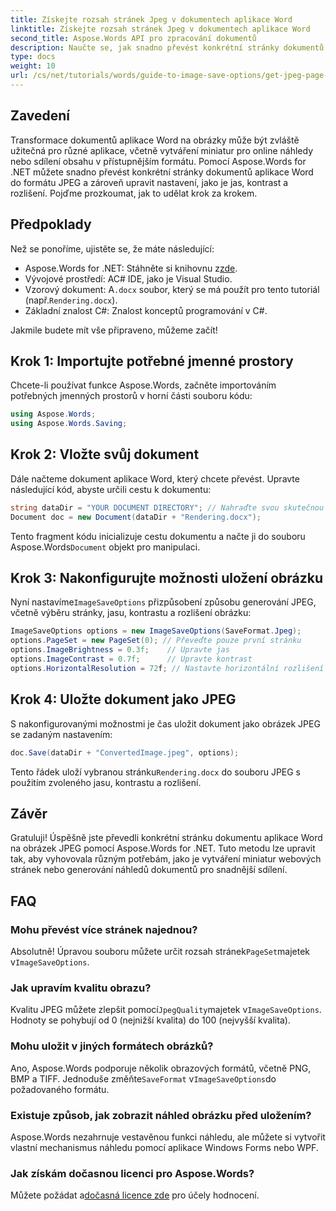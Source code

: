 ```yaml
---
title: Získejte rozsah stránek Jpeg v dokumentech aplikace Word
linktitle: Získejte rozsah stránek Jpeg v dokumentech aplikace Word
second_title: Aspose.Words API pro zpracování dokumentů
description: Naučte se, jak snadno převést konkrétní stránky dokumentů aplikace Word na obrázky JPEG pomocí Aspose.Words for .NET. Tento komplexní průvodce pokrývá vše od načtení dokumentu a konfigurace nastavení obrázku až po uložení ve formátu JPEG.
type: docs
weight: 10
url: /cs/net/tutorials/words/guide-to-image-save-options/get-jpeg-page-range-word-document/
---
```

## Zavedení

Transformace dokumentů aplikace Word na obrázky může být zvláště užitečná pro různé aplikace, včetně vytváření miniatur pro online náhledy nebo sdílení obsahu v přístupnějším formátu. Pomocí Aspose.Words for .NET můžete snadno převést konkrétní stránky dokumentů aplikace Word do formátu JPEG a zároveň upravit nastavení, jako je jas, kontrast a rozlišení. Pojďme prozkoumat, jak to udělat krok za krokem.

## Předpoklady

Než se ponoříme, ujistěte se, že máte následující:

-  Aspose.Words for .NET: Stáhněte si knihovnu z[zde](https://releases.aspose.com/words/net/).
- Vývojové prostředí: AC# IDE, jako je Visual Studio.
-  Vzorový dokument: A`.docx` soubor, který se má použít pro tento tutoriál (např.`Rendering.docx`).
- Základní znalost C#: Znalost konceptů programování v C#.

Jakmile budete mít vše připraveno, můžeme začít!

## Krok 1: Importujte potřebné jmenné prostory

Chcete-li používat funkce Aspose.Words, začněte importováním potřebných jmenných prostorů v horní části souboru kódu:

```csharp
using Aspose.Words;
using Aspose.Words.Saving;
```

## Krok 2: Vložte svůj dokument

Dále načteme dokument aplikace Word, který chcete převést. Upravte následující kód, abyste určili cestu k dokumentu:

```csharp
string dataDir = "YOUR DOCUMENT DIRECTORY"; // Nahraďte svou skutečnou cestou k adresáři
Document doc = new Document(dataDir + "Rendering.docx");
```

Tento fragment kódu inicializuje cestu dokumentu a načte ji do souboru Aspose.Words`Document` objekt pro manipulaci.

## Krok 3: Nakonfigurujte možnosti uložení obrázku

 Nyní nastavíme`ImageSaveOptions` přizpůsobení způsobu generování JPEG, včetně výběru stránky, jasu, kontrastu a rozlišení obrázku:

```csharp
ImageSaveOptions options = new ImageSaveOptions(SaveFormat.Jpeg);
options.PageSet = new PageSet(0); // Převeďte pouze první stránku
options.ImageBrightness = 0.3f;    // Upravte jas
options.ImageContrast = 0.7f;      // Upravte kontrast
options.HorizontalResolution = 72f; // Nastavte horizontální rozlišení
```

## Krok 4: Uložte dokument jako JPEG

S nakonfigurovanými možnostmi je čas uložit dokument jako obrázek JPEG se zadaným nastavením:

```csharp
doc.Save(dataDir + "ConvertedImage.jpeg", options);
```

 Tento řádek uloží vybranou stránku`Rendering.docx` do souboru JPEG s použitím zvoleného jasu, kontrastu a rozlišení.

## Závěr

Gratuluji! Úspěšně jste převedli konkrétní stránku dokumentu aplikace Word na obrázek JPEG pomocí Aspose.Words for .NET. Tuto metodu lze upravit tak, aby vyhovovala různým potřebám, jako je vytváření miniatur webových stránek nebo generování náhledů dokumentů pro snadnější sdílení.

## FAQ

### Mohu převést více stránek najednou?  
 Absolutně! Úpravou souboru můžete určit rozsah stránek`PageSet`majetek v`ImageSaveOptions`.

### Jak upravím kvalitu obrazu?  
 Kvalitu JPEG můžete zlepšit pomocí`JpegQuality`majetek v`ImageSaveOptions`. Hodnoty se pohybují od 0 (nejnižší kvalita) do 100 (nejvyšší kvalita).

### Mohu uložit v jiných formátech obrázků?  
 Ano, Aspose.Words podporuje několik obrazových formátů, včetně PNG, BMP a TIFF. Jednoduše změňte`SaveFormat` v`ImageSaveOptions`do požadovaného formátu.

### Existuje způsob, jak zobrazit náhled obrázku před uložením?  
Aspose.Words nezahrnuje vestavěnou funkci náhledu, ale můžete si vytvořit vlastní mechanismus náhledu pomocí aplikace Windows Forms nebo WPF.

### Jak získám dočasnou licenci pro Aspose.Words?  
 Můžete požádat a[dočasná licence zde](https://purchase.aspose.com/temporary-license/) pro účely hodnocení.